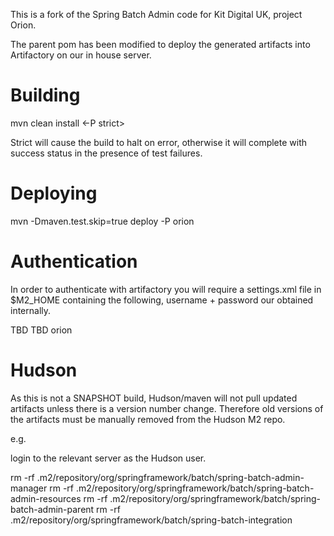 This is a fork of the Spring Batch Admin code for Kit Digital UK, project Orion.

The parent pom has been modified to deploy the generated artifacts into Artifactory on our in house server.

# Building

mvn clean install <-P strict>

Strict will cause the build to halt on error, otherwise it will complete with success status in the presence of test failures.

# Deploying

mvn -Dmaven.test.skip=true deploy -P orion

# Authentication

In order to authenticate with artifactory you will require a settings.xml file in $M2_HOME containing the following, username + password our obtained
internally.

<?xml version="1.0" encoding="UTF-8"?>
<settings xsi:schemaLocation="http://maven.apache.org/SETTINGS/1.0.0 http://maven.apache.org/xsd/settings-1.0.0.xsd" xmlns="http://maven.apache.org/SETTINGS/1.0.0"
    xmlns:xsi="http://www.w3.org/2001/XMLSchema-instance">
  <servers>
    <server>
		<username>TBD</username>
		<password>TBD</password>
		<id>orion</id>
	</server>
  </servers>
</settings>

# Hudson

As this is not a SNAPSHOT build, Hudson/maven will not pull updated artifacts unless there is a version number change.
Therefore old versions of the artifacts must be manually removed from the Hudson M2 repo.

e.g.

login to the relevant server as the Hudson user.

rm -rf .m2/repository/org/springframework/batch/spring-batch-admin-manager
rm -rf .m2/repository/org/springframework/batch/spring-batch-admin-resources
rm -rf .m2/repository/org/springframework/batch/spring-batch-admin-parent
rm -rf .m2/repository/org/springframework/batch/spring-batch-integration


